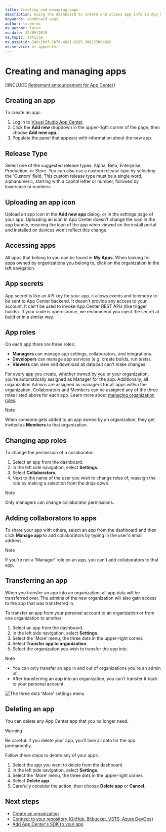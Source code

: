 ```yaml
---
title: Creating and managing apps
description: Using the dashboard to create and access app info in App Center.
keywords: dashboard apps
author: lucen-ms
ms.author: lucen
ms.date: 12/09/2019
ms.topic: article
ms.assetid: 24dc2b8f-6b76-4881-9195-368233b8a820
ms.service: vs-appcenter
---
```


# Creating and managing apps

[!INCLUDE [Retirement announcement for App Center](~/includes/retirement.md)]

## Creating an app

To create an app:

1. Log in to [Visual Studio App Center](https://appcenter.ms).
2. Click the **Add new** dropdown in the upper-right corner of the page, then choose **Add new app**.
3. Populate the panel that appears with information about the new app.

## Release Type

Select one of the suggested release types: Alpha, Beta, Enterprise, Production, or Store. You can also use a custom release type by selecting the 'Custom' field. This custom release type must be a single word, alphanumeric, starting with a capital letter or number, followed by lowercase or numbers.

## Uploading an app icon

Upload an app icon in the **Add new app** dialog, or in the settings page of your app. Uploading an icon in App Center doesn't change the icon in the app bundle, meaning the icon of the app when viewed on the install portal and installed on devices won't reflect this change.

## Accessing apps

All apps that belong to you can be found in **My Apps**. When looking for apps owned by organizations you belong to, click on the organization in the left navigation.

## App secrets

App secret is like an API key for your app, it allows events and telemetry to be sent to App Center backend. It doesn't provide any access to your account. It can't be used to invoke App Center REST APIs (like trigger builds). If your code is open source, we recommend you inject the secret at build or in a similar way.

## App roles

On each app there are three roles:

* **Managers** can manage app settings, collaborators, and integrations.
* **Developers** can manage app services (e.g. create builds, run tests).
* **Viewers** can view and download all data but can't make changes.

For every app you create, whether owned by you or your organization, you're automatically assigned as Manager for the app. Additionally, all organization Admins are assigned as managers for all apps within the organization. Collaborators and Members can be assigned any of the three roles listed above for each app. Learn more about [managing organization roles](~/dashboard/creating-and-managing-organizations.md).

> [!NOTE]
> When someone gets added to an app owned by an organization, they get invited as **Members** to that organization.

## Changing app roles

To change the permission of a collaborator:

1. Select an app from the dashboard.
2. In the left side navigation, select **Settings**.
3. Select **Collaborators**.
4. Next to the name of the user you wish to change roles of, reassign the role by making a selection from the drop-down.

> [!NOTE]
> Only managers can change collaborator permissions.

## Adding collaborators to apps

To share your app with others, select an app from the dashboard and then click **Manage app** to add collaborators by typing in the user's email address.

> [!NOTE]
> If you're not a 'Manager' role on an app, you can't add collaborators to that app.

## Transferring an app

When you transfer an app into an organization, all app data will be transferred over. The admins of the new organization will also gain access to the app that was transferred in.

To transfer an app from your personal account to an organization or from one organization to another:

1. Select an app from the dashboard.
2. In the left side navigation, select **Settings**.
3. Select the 'More' menu, the three dots in the upper-right corner.
4. Select **Transfer app to organization**.
5. Select the organization you wish to transfer the app into.

> [!NOTE]
> * You can only transfer an app in and out of organizations you're an admin of.
> * After transferring an app into an organization, you can't transfer it back to your personal account.

![The three dots 'More' settings menu](images/settings-dot-menu.png)

## Deleting an app

You can delete any App Center app that you no longer need.

> [!WARNING]
> Be careful: if you delete your app, you'll lose all data for the app permanently.

Follow these steps to delete any of your apps:

1. Select the app you want to delete from the dashboard.
2. In the left side navigation, select **Settings**.
3. Select the 'More' menu, the three dots in the upper-right corner.
4. Select **Delete app**.
5. Carefully consider the action, then choose **Delete app** or **Cancel**.

## Next steps

* [Create an organization](~/dashboard/creating-and-managing-organizations.md)
* [Connect to your repository (GitHub, Bitbucket, VSTS, Azure DevOps)](~/build/index.md)
* [Add App Center's SDK to your app](~/sdk/index.md)
